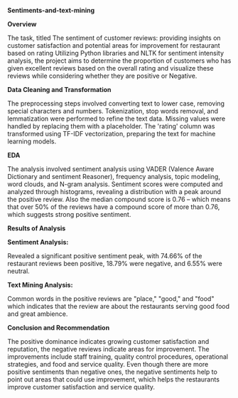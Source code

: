 **Sentiments-and-text-mining**

**Overview**

The task, titled The sentiment of customer reviews: providing insights on customer satisfaction and potential areas for improvement for restaurant based on rating Utilizing Python libraries and NLTK for sentiment intensity analysis, the project aims to determine the proportion of customers who has given excellent reviews based on the overall rating and visualize these reviews while considering whether they are positive or Negative.

**Data Cleaning and Transformation**

The preprocessing steps involved converting text to lower case, removing special characters and numbers. Tokenization, stop words removal, and lemmatization were performed to refine the text data. Missing values were handled by replacing them with a placeholder. The 'rating' column was transformed using TF-IDF vectorization, preparing the text for machine learning models.

**EDA**

The analysis involved sentiment analysis using VADER (Valence Aware Dictionary and sentiment Reasoner), frequency analysis, topic modeling, word clouds, and N-gram analysis. Sentiment scores were computed and analyzed through histograms, revealing a distribution with a peak around the positive review. Also the median compound score is 0.76 – which means that over 50% of the reviews have a compound score of more than 0.76, which suggests strong positive sentiment.

**Results of Analysis**

**Sentiment Analysis:**

Revealed a significant positive sentiment peak, with 74.66% of the restaurant reviews been positive, 18.79% were negative, and 6.55% were neutral.

**Text Mining Analysis:**

Common words in the positive reviews are "place," "good," and "food" which indicates that the review are about the restaurants serving good food and great ambience.

**Conclusion and Recommendation**

The positive dominance indicates growing customer satisfaction and reputation, the negative reviews indicate areas for improvement. The improvements include staff training, quality control procedures, operational strategies, and food and service quality.
Even though there are more positive sentiments than negative ones, the negative sentiments help to point out areas that could use improvement, which helps the restaurants improve customer satisfaction and service quality.

